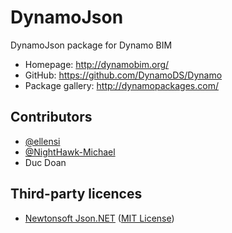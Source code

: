 # DynamoJson
DynamoJson package for Dynamo BIM
* Homepage: http://dynamobim.org/
* GitHub: https://github.com/DynamoDS/Dynamo
* Package gallery: http://dynamopackages.com/

## Contributors

* [@ellensi](https://github.com/ellensi)
* [@NightHawk-Michael](https://github.com/NightHawk-Michael)
* Duc Doan

## Third-party licences

* [Newtonsoft Json.NET](https://github.com/JamesNK/Newtonsoft.Json)
([MIT License](https://github.com/JamesNK/Newtonsoft.Json/blob/master/LICENSE.md))

